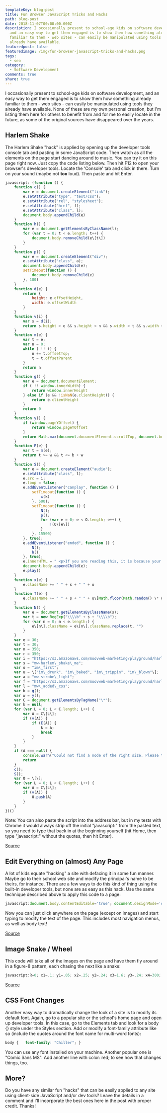 ```yaml
---
templateKey: blog-post
title: Fun Browser JavaScript Tricks and Hacks
path: blog-post
date: 2018-11-07T00:00:00.000Z
description: I occasionally present to school-age kids on software development,
  and an easy way to get them engaged is to show them how something already
  familiar to them - web sites - can easily be manipulated using tools they
  already have available.
featuredpost: false
featuredimage: /img/fun-browser-javascript-tricks-and-hacks.png
tags:
  - seo
category:
  - Software Development
comments: true
share: true
---
```

I occasionally present to school-age kids on software development, and an easy way to get them engaged is to show them how something already familiar to them - web sites - can easily be manipulated using tools they already have available. None of these are my own personal creation, but I'm listing them here for others to benefit from and for me to easily locate in the future, as some of the original sources have disappeared over the years.

## Harlem Shake

The Harlem Shake "hack" is applied by opening up the developer tools console tab and pasting in some JavaScript code. Then watch as all the elements on the page start dancing around to music. You can try it on this page right now. Just copy the code listing below. Then hit F12 to open your browser's developer tools. Locate the 'Console' tab and click in there. Turn on your sound (maybe not **too** loud). Then paste and hit Enter.

```javascript
javascript: (function () {
    function c() {
        var e = document.createElement("link");
        e.setAttribute("type", "text/css");
        e.setAttribute("rel", "stylesheet");
        e.setAttribute("href", f);
        e.setAttribute("class", l);
        document.body.appendChild(e)
    }
    function h() {
        var e = document.getElementsByClassName(l);
        for (var t = 0; t < e.length; t++) {
            document.body.removeChild(e\[t\])
        }
    }
    function p() {
        var e = document.createElement("div");
        e.setAttribute("class", a);
        document.body.appendChild(e);
        setTimeout(function () {
            document.body.removeChild(e)
        }, 100)
    }
    function d(e) {
        return {
            height: e.offsetHeight,
            width: e.offsetWidth
        }
    }
    function v(i) {
        var s = d(i);
        return s.height > e && s.height < n && s.width > t && s.width < r
    }
    function m(e) {
        var t = e;
        var n = 0;
        while ( !! t) {
            n += t.offsetTop;
            t = t.offsetParent
        }
        return n
    }
    function g() {
        var e = document.documentElement;
        if ( !! window.innerWidth) {
            return window.innerHeight
        } else if (e && !isNaN(e.clientHeight)) {
            return e.clientHeight
        }
        return 0
    }
    function y() {
        if (window.pageYOffset) {
            return window.pageYOffset
        }
        return Math.max(document.documentElement.scrollTop, document.body.scrollTop)
    }
    function E(e) {
        var t = m(e);
        return t >= w && t <= b + w
    }
    function S() {
        var e = document.createElement("audio");
        e.setAttribute("class", l);
        e.src = i;
        e.loop = false;
        e.addEventListener("canplay", function () {
            setTimeout(function () {
                x(k)
            }, 500);
            setTimeout(function () {
                N();
                p();
                for (var e = 0; e < O.length; e++) {
                    T(O\[e\])
                }
            }, 15500)
        }, true);
        e.addEventListener("ended", function () {
            N();
            h()
        }, true);
        e.innerHTML = " <p>If you are reading this, it is because your browser does not support the audio element. We recommend that you get a new browser.</p> <p>";
        document.body.appendChild(e);
        e.play()
    }
    function x(e) {
        e.className += " " + s + " " + o
    }
    function T(e) {
        e.className += " " + s + " " + u\[Math.floor(Math.random() \* u.length)\]
    }
    function N() {
        var e = document.getElementsByClassName(s);
        var t = new RegExp("\\\\b" + s + "\\\\b");
        for (var n = 0; n < e.length;) {
            e\[n\].className = e\[n\].className.replace(t, "")
        }
    }
    var e = 30;
    var t = 30;
    var n = 350;
    var r = 350;
    var i = "https://s3.amazonaws.com/moovweb-marketing/playground/harlem-shake.mp3";
    var s = "mw-harlem\_shake\_me";
    var o = "im\_first";
    var u = \["im\_drunk", "im\_baked", "im\_trippin", "im\_blown"\];
    var a = "mw-strobe\_light";
    var f = "https://s3.amazonaws.com/moovweb-marketing/playground/harlem-shake-style.css";
    var l = "mw\_added\_css";
    var b = g();
    var w = y();
    var C = document.getElementsByTagName("\*");
    var k = null;
    for (var L = 0; L < C.length; L++) {
        var A = C\[L\];
        if (v(A)) {
            if (E(A)) {
                k = A;
                break
            }
        }
    }
    if (A === null) {
        console.warn("Could not find a node of the right size. Please try a different page.");
        return
    }
    c();
    S();
    var O = \[\];
    for (var L = 0; L < C.length; L++) {
        var A = C\[L\];
        if (v(A)) {
            O.push(A)
        }
    }
})()
```

Note: You can also paste the script into the address bar, but in my tests with Chrome it would always strip off the initial "javascript:" from the pasted text, so you need to type that back in at the beginning yourself (hit Home, then type "javascript:" without the quotes, then hit Enter).

[Source](https://gist.github.com/jonathantneal/656b23d080994df1587f770f61d88c77)

## Edit Everything on (almost) Any Page

A lot of kids equate "hacking" a site with defacing it in some fun manner. Maybe go to their school web site and modify the principal's name to be theirs, for instance. There are a few ways to do this kind of thing using the built-in developer tools, but none are as easy as this hack. Use the same technique described above to apply this code to a page:

```javascript
javascript:document.body.contentEditable='true'; document.designMode='on'; void 0
```

Now you can just click anywhere on the page (except on images) and start typing to modify the text of the page. This includes most navigation menus, as well as body text!

[Source](http://www.blogohblog.com/cool-javascript-tricks/)

## Image Snake / Wheel

This code will take all of the images on the page and have them fly around in a figure-8 pattern, each chasing the next like a snake:

```javascript
javascript:R=0; x1=.1; y1=.05; x2=.25; y2=.24; x3=1.6; y3=.24; x4=300; y4=200; x5=300; y5=200; DI=document.getElementsByTagName("img"); DIL=DI.length; function A(){for(i=0; i-DIL; i++){DIS=DI\[ i ].style; DIS.position='absolute'; DIS.left=(Math.sin(R\*x1+i\*x2+x3)\*x4+x5)+"px"; DIS.top=(Math.cos(R\*y1+i\*y2+y3)\*y4+y5)+"px"}R++}setInterval('A()',5); void(0);
```

[Source](http://www.blogohblog.com/cool-javascript-tricks/)

## CSS Font Changes

Another easy way to dramatically change the look of a site is to modify its default font. Again, go to a popular site or the school's home page and open up developer tools. In this case, go to the Elements tab and look for a body {} style under the Styles section. Add or modify a font-family attribute like so (include the quotes around the font name for multi-word fonts):

```css
body {   font-family: "Chiller"; }
```

You can use any font installed on your machine. Another popular one is "Comic Sans MS". Add another line with color: red; to see how that changes things, too.

## More?

Do you have any similar fun "hacks" that can be easily applied to any site using client-side JavaScript and/or dev tools? Leave the details in a comment and I'll incorporate the best ones here in the post with proper credit. Thanks!
